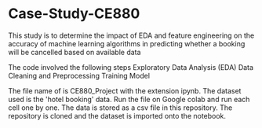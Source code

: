 # Case-Study-CE880

This study is to determine the impact of EDA and feature engineering on the accuracy of machine learning algorithms in predicting whether a booking will be cancelled based on available data

The code involved the following steps
  Exploratory Data Analysis (EDA)
  Data Cleaning and Preprocessing
  Training Model
  
The file name of is CE880_Project with the extension ipynb.
The dataset used is the 'hotel booking' data.
Run the file on Google colab and run each cell one by one.
The data is stored as a csv file in this repository. The repository is cloned and the dataset is imported onto the notebook.
